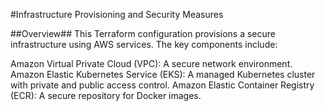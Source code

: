 #Infrastructure Provisioning and Security Measures

##Overview##
This Terraform configuration provisions a secure infrastructure using AWS services. The key components include:

Amazon Virtual Private Cloud (VPC): A secure network environment.
Amazon Elastic Kubernetes Service (EKS): A managed Kubernetes cluster with private and public access control.
Amazon Elastic Container Registry (ECR): A secure repository for Docker images.
